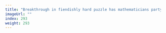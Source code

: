 ```yaml
---
title: "Breakthrough in fiendishly hard puzzle has mathematicians partying"
imageUrl: ""
index: 293
weight: 293
---
```

